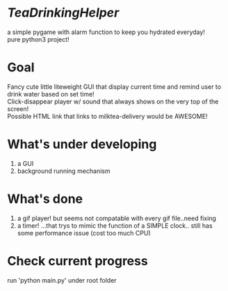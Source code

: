 # <em>TeaDrinkingHelper</em>
a simple pygame with alarm function to keep you hydrated everyday!<br />
pure python3 project!



# Goal
Fancy cute little liteweight GUI that display current time and remind user to drink water based on set time!<br />
Click-disappear player w/ sound that always shows on the very top of the screen!<br />
Possible HTML link that links to milktea-delivery would be AWESOME!<br />

# What's under developing
1. a GUI
2. background running mechanism

# What's done
1. a gif player! but seems not compatable with every gif file..need fixing
2. a timer! ...that trys to mimic the function of a SIMPLE clock.. still has some performance issue (cost too much CPU)

# Check current progress
run 'python main.py' under root folder
